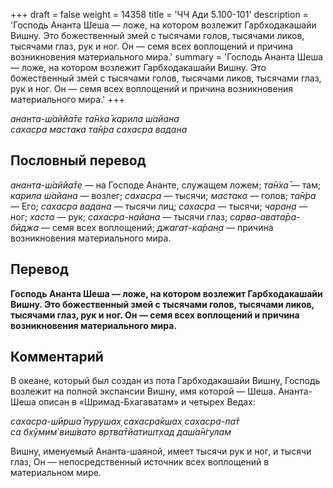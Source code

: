 +++
draft = false
weight = 14358
title = 'ЧЧ Ади 5.100-101'
description = 'Господь Ананта Шеша — ложе, на котором возлежит Гарбходакашайи Вишну. Это божественный змей с тысячами голов, тысячами ликов, тысячами глаз, рук и ног. Он — семя всех воплощений и причина возникновения материального мира.'
summary = 'Господь Ананта Шеша — ложе, на котором возлежит Гарбходакашайи Вишну. Это божественный змей с тысячами голов, тысячами ликов, тысячами глаз, рук и ног. Он — семя всех воплощений и причина возникновения материального мира.'
+++

_ананта-ш́аййа̄те та̄н̇ха̄ карила ш́айана  
сахасра мастака та̄н̇ра сахасра вадана_

## Пословный перевод

_ананта_\-_ш́аййа̄те_ — на Господе Ананте, служащем ложем; _та̄н̇ха̄_ — там; _карила_ _ш́айана_ — возлег; _сахасра_ — тысячи; _мастака_ — голов; _та̄н̇ра_ — Его; _сахасра_ _вадана_ — тысячи лиц; _сахасра_ — тысячи; _чаран̣а_ — ног; _хаста_ — рук; _сахасра_\-_найана_ — тысячи глаз; _сарва_\-_авата̄ра_\-_бӣджа_ — семя всех воплощений; _джагат_\-_ка̄ран̣а_ — причина возникновения материального мира.

## Перевод

**Господь Ананта Шеша — ложе, на котором возлежит Гарбходакашайи Вишну. Это божественный змей с тысячами голов, тысячами ликов, тысячами глаз, рук и ног. Он — семя всех воплощений и причина возникновения материального мира.**

## Комментарий

В океане, который был создан из пота Гарбходакашайи Вишну, Господь возлежит на полной экспансии Вишну, имя которой — Шеша. Ананта-Шеша описан в «Шримад-Бхагаватам» и четырех Ведах:

_сахасра-ш́ӣрша̄ пурушах̣ сахасра̄кшах̣ сахасра-па̄т  
са бхӯмим̇ виш́вато вр̣тва̄тйатишт̣хад даш́а̄н̇гулам_

Вишну, именуемый Ананта-шаяной, имеет тысячи рук и ног, и тысячи глаз, Он — непосредственный источник всех воплощений в материальном мире.
